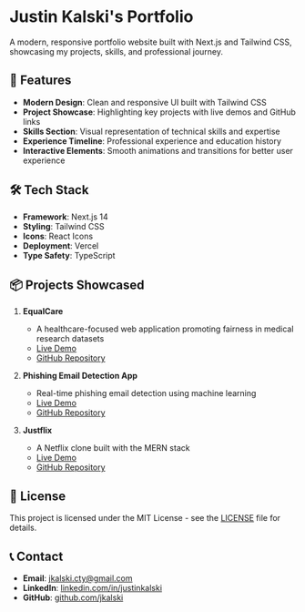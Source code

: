 # Justin Kalski's Portfolio

A modern, responsive portfolio website built with Next.js and Tailwind CSS, showcasing my projects, skills, and professional journey.

## 🚀 Features

- **Modern Design**: Clean and responsive UI built with Tailwind CSS
- **Project Showcase**: Highlighting key projects with live demos and GitHub links
- **Skills Section**: Visual representation of technical skills and expertise
- **Experience Timeline**: Professional experience and education history
- **Interactive Elements**: Smooth animations and transitions for better user experience

## 🛠️ Tech Stack

- **Framework**: Next.js 14
- **Styling**: Tailwind CSS
- **Icons**: React Icons
- **Deployment**: Vercel
- **Type Safety**: TypeScript

## 📦 Projects Showcased

1. **EqualCare**
   - A healthcare-focused web application promoting fairness in medical research datasets
   - [Live Demo](https://equalcare-production.up.railway.app/)
   - [GitHub Repository](https://github.com/jkalski/equalcare)

2. **Phishing Email Detection App**
   - Real-time phishing email detection using machine learning
   - [Live Demo](https://phishing-detector-feytfxdzppy4tnz3aynpd9.streamlit.app)
   - [GitHub Repository](https://github.com/jkalski/phishing-email-detection)

3. **Justflix**
   - A Netflix clone built with the MERN stack
   - [Live Demo](https://justflix.onrender.com/)
   - [GitHub Repository](https://github.com/jkalski/Justflix)

## 📝 License

This project is licensed under the MIT License - see the [LICENSE](LICENSE) file for details.

## 📞 Contact

- **Email**: [jkalski.cty@gmail.com](mailto:jkalski.cty@gmail.com)
- **LinkedIn**: [linkedin.com/in/justinkalski](https://www.linkedin.com/in/justinkalski/)
- **GitHub**: [github.com/jkalski](https://github.com/jkalski)
